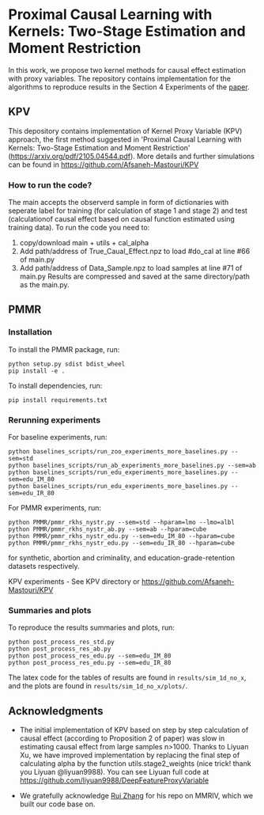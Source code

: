 # Proximal Causal Learning with Kernels: Two-Stage Estimation and Moment Restriction 
In this work, we propose two kernel methods for causal effect estimation with proxy variables. 
The repository contains implementation for the algorithms to reproduce results in the Section 4 Experiments of the [paper](https://arxiv.org/abs/2105.04544).

## KPV

This depository contains implementation of Kernel Proxy Variable (KPV) approach, the first method suggested in 'Proximal Causal Learning with Kernels: Two-Stage Estimation and Moment Restriction' (https://arxiv.org/pdf/2105.04544.pdf). 
More details and further simulations can be found in https://github.com/Afsaneh-Mastouri/KPV

### How to run the code?

The main accepts the observerd sample in form of dictionaries with seperate label for training (for calculation of stage 1 and stage 2) and test (calculationof causal effect based on causal function estimated using training data). To run the code you need to:

1. copy/download main + utils + cal_alpha
2. Add path/address of True_Caual_Effect.npz to load #do_cal at line #66 of main.py
3. Add path/address of Data_Sample.npz to load samples at line #71 of main.py Results are compressed and saved at the same directory/path as the main.py.


## PMMR

### Installation
To install the PMMR package, run:
```
python setup.py sdist bdist_wheel
pip install -e .
```

To install dependencies, run:
```
pip install requirements.txt
```

### Rerunning experiments
For baseline experiments, run:
```
python baselines_scripts/run_zoo_experiments_more_baselines.py --sem=std
python baselines_scripts/run_ab_experiments_more_baselines.py --sem=ab
python baselines_scripts/run_edu_experiments_more_baselines.py --sem=edu_IM_80
python baselines_scripts/run_edu_experiments_more_baselines.py --sem=edu_IR_80
```
 
For PMMR experiments, run:
```
python PMMR/pmmr_rkhs_nystr.py --sem=std --hparam=lmo --lmo=albl
python PMMR/pmmr_rkhs_nystr_ab.py --sem=ab --hparam=cube
python PMMR/pmmr_rkhs_nystr_edu.py --sem=edu_IM_80 --hparam=cube
python PMMR/pmmr_rkhs_nystr_edu.py --sem=edu_IR_80 --hparam=cube
```
for synthetic, abortion and criminality, and education-grade-retention datasets respectively.

KPV experiments - See KPV directory or https://github.com/Afsaneh-Mastouri/KPV

### Summaries and plots
To reproduce the results summaries and plots, run:
```
python post_process_res_std.py 
python post_process_res_ab.py 
python post_process_res_edu.py --sem=edu_IM_80
python post_process_res_edu.py --sem=edu_IR_80
```
The latex code for the tables of results are found in `results/sim_1d_no_x`, and the plots are found in `results/sim_1d_no_x/plots/`.

## Acknowledgments

- The initial implementation of KPV based on step by step calculation of causal effect (according to Proposition 2 of paper) was slow in estimating causal effect from large samples n>1000. 
Thanks to Liyuan Xu, we have improved implementation by replacing the final step of calculating alpha by the function utils.stage2_weights (nice trick! thank you Liyuan @liyuan9988).
You can see Liyuan full code at https://github.com/liyuan9988/DeepFeatureProxyVariable

- We gratefully acknowledge [Rui Zhang](https://github.com/RuiZhang2016/MMRIV) for his repo on MMRIV, which we built our code base on.

